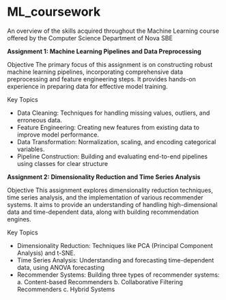 # ML_coursework
An overview of the skills acquired throughout the Machine Learning course offered by the Computer Science Department of Nova SBE

**Assignment 1: Machine Learning Pipelines and Data Preprocessing**

Objective
The primary focus of this assignment is on constructing robust machine learning pipelines, incorporating comprehensive data preprocessing and feature engineering steps. It provides hands-on experience in preparing data for effective model training.

Key Topics
- Data Cleaning: Techniques for handling missing values, outliers, and erroneous data.
- Feature Engineering: Creating new features from existing data to improve model performance.
- Data Transformation: Normalization, scaling, and encoding categorical variables.
- Pipeline Construction: Building and evaluating end-to-end pipelines using classes for clear structure

**Assignment 2: Dimensionality Reduction and Time Series Analysis**

Objective
This assignment explores dimensionality reduction techniques, time series analysis, and the implementation of various recommender systems. It aims to provide an understanding of handling high-dimensional data and time-dependent data, along with building recommendation engines.

Key Topics
- Dimensionality Reduction: Techniques like PCA (Principal Component Analysis) and t-SNE.
- Time Series Analysis: Understanding and forecasting time-dependent data, using ANOVA forecasting
- Recommender Systems: Building three types of recommender systems:
a. Content-based Recommenders
b. Collaborative Filtering Recommenders
c. Hybrid Systems


